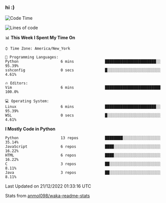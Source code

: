### hi :)

<!--START_SECTION:waka-->
![Code Time](http://img.shields.io/badge/Code%20Time-948%20hrs%2044%20mins-blue)

![Lines of code](https://img.shields.io/badge/From%20Hello%20World%20I%27ve%20Written-601%20Thousand%20lines%20of%20code-blue)

📊 **This Week I Spent My Time On** 

```text
⌚︎ Time Zone: America/New_York

💬 Programming Languages: 
Python                   6 mins              ███████████████████████░░   95.39% 
sshconfig                0 secs              █░░░░░░░░░░░░░░░░░░░░░░░░   4.61%

🔥 Editors: 
Vim                      6 mins              █████████████████████████   100.0%

💻 Operating System: 
Linux                    6 mins              ███████████████████████░░   95.39% 
WSL                      0 secs              █░░░░░░░░░░░░░░░░░░░░░░░░   4.61%

```

**I Mostly Code in Python** 

```text
Python                   13 repos            ████████░░░░░░░░░░░░░░░░░   35.14% 
JavaScript               6 repos             ████░░░░░░░░░░░░░░░░░░░░░   16.22% 
HTML                     6 repos             ████░░░░░░░░░░░░░░░░░░░░░   16.22% 
C                        3 repos             ██░░░░░░░░░░░░░░░░░░░░░░░   8.11% 
Java                     3 repos             ██░░░░░░░░░░░░░░░░░░░░░░░   8.11%

```



 Last Updated on 21/12/2022 01:33:16 UTC
<!--END_SECTION:waka-->

Stats from [anmol098/waka-readme-stats](https://github.com/anmol098/waka-readme-stats)